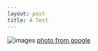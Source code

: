 ```yaml
---
layout: post
title: A Test
---
```

![images]({{site.baseurl}}/images/cat.jpg)
[photo from google](http://www.art-portrets.ru/image2/siluet_koshki.jpg)
